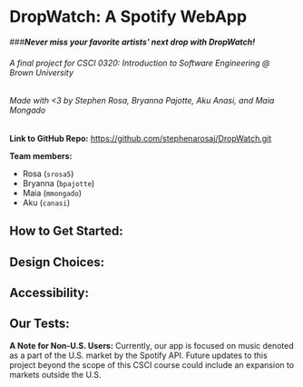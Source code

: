# DropWatch: A Spotify WebApp
###_**Never miss your favorite artists' next drop with DropWatch!**_

###### A final project for CSCI 0320: Introduction to Software Engineering @ Brown University
###### Made with <3 by Stephen Rosa, Bryanna Pajotte, Aku Anasi, and Maia Mongado

**Link to GitHub Repo:** https://github.com/stephenarosaj/DropWatch.git

**Team members:**
- Rosa (`srosa5`)
- Bryanna (`bpajotte`)
- Maia (`mmongado`)
- Aku (`canasi`)

## How to Get Started:

## Design Choices:

## Accessibility:
 
## Our Tests:


**A Note for Non-U.S. Users:**
Currently, our app is focused on music denoted as a part of the U.S. market by the Spotify API. 
Future updates to this project beyond the scope of this CSCI course could include an expansion to markets outside the U.S.
